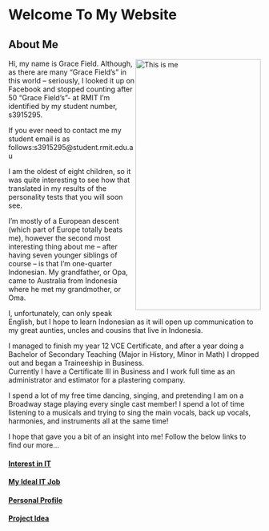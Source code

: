<!DOCTYPE html>
<html>
<head>
<link rel="stylesheet" href="CSS Buttons.css">
<link rel="stylesheet" href="Font.css">
</head>
<body>

<h1>Welcome To My Website</h1>

<h2>About Me</h2>

<p><img src="C:\Users\grace\OneDrive\Desktop\Intro to IT\Documents/Photo of me (2).jpg" alt="This is me" style="float:right;width:250px;height:500px">Hi, my name is Grace Field. Although, as there are many “Grace Field’s” in this world – seriously, I looked it up on Facebook and stopped counting after 50 “Grace Field’s”- at RMIT I’m identified by my student number, s3915295.</p>
<p>If you ever need to contact me my student email is as follows:s3915295@student.rmit.edu.au</p>
<p>I am the oldest of eight children, so it was quite interesting to see how that translated in my results of the personality tests that you will soon see.</p>
<p>I’m mostly of a European descent (which part of Europe totally beats me), however the second most interesting thing about me – after having seven younger siblings of course – is that I’m one-quarter Indonesian. My grandfather, or Opa, came to Australia from Indonesia where he met my grandmother, or Oma.</p>
<p>I, unfortunately, can only speak English, but I hope to learn Indonesian as it will open up communication to my great aunties, uncles and cousins that live in Indonesia.</p>
<p>I managed to finish my year 12 VCE Certificate, and after a year doing a Bachelor of Secondary Teaching (Major in History, Minor in Math) I dropped out and began a Traineeship in Business.<br>Currently I have a Certificate III in Business and I work full time as an administrator and estimator for a plastering company.</p>
<p>I spend a lot of my free time dancing, singing, and pretending I am on a Broadway stage playing every single cast member! I spend a lot of time listening to a musicals and trying to sing the main vocals, back up vocals, harmonies, and instruments all at the same time!</p>
<p> I hope that gave you a bit of an insight into me! Follow the below links to find our more...</p>

<h4><a href="index-pageone.html">Interest in IT</a></h4>
<h4><a href="file:///C:/Users/grace/OneDrive/Desktop/Intro%20to%20IT/Ideal%20Job2.htm">My Ideal IT Job</a></h4>
<h4><a href="file:///C:/Users/grace/OneDrive/Desktop/Intro%20to%20IT/Personal%20Profile2.htm">Personal Profile</a></h4>
<h4><a href="file:///C:/Users/grace/OneDrive/Desktop/Intro%20to%20IT/Project%20Idea/Project%20Idea2.htm">Project Idea</a></h4>

</body>
</html>
